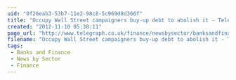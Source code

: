 ```yaml
---
uid: "0f26eab3-53b7-11e2-98c8-5c969d8d366f"
title: "Occupy Wall Street campaigners buy-up debt to abolish it - Telegraph"
created: "2012-11-10 05:38:11"
page_url: "http://www.telegraph.co.uk/finance/newsbysector/banksandfinance/9666748/Occupy-Wall-Street-campaigners-buy-up-debt-to-abolish-it.html"
filename: "Occupy Wall Street campaigners buy-up debt to abolish it - Telegraph.html"
tags: 
 - Banks and Finance
 - News by Sector
 - Finance
---
```

